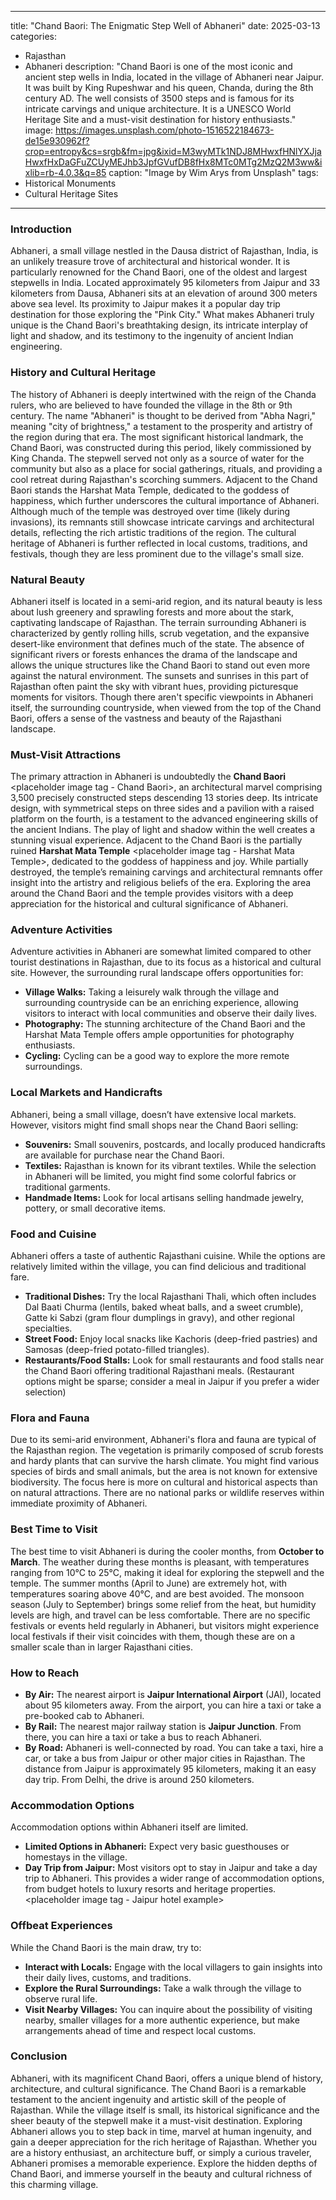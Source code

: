 
---
title: "Chand Baori: The Enigmatic Step Well of Abhaneri"
date: 2025-03-13
categories:
  - Rajasthan
  - Abhaneri
description: "Chand Baori is one of the most iconic and ancient step wells in India, located in the village of Abhaneri near Jaipur. It was built by King Rupeshwar and his queen, Chanda, during the 8th century AD. The well consists of 3500 steps and is famous for its intricate carvings and unique architecture. It is a UNESCO World Heritage Site and a must-visit destination for history enthusiasts."
image: https://images.unsplash.com/photo-1516522184673-de15e930962f?crop=entropy&cs=srgb&fm=jpg&ixid=M3wyMTk1NDJ8MHwxfHNlYXJjaHwxfHxDaGFuZCUyMEJhb3JpfGVufDB8fHx8MTc0MTg2MzQ2M3ww&ixlib=rb-4.0.3&q=85
caption: "Image by Wim Arys from Unsplash"
tags: 
  - Historical Monuments
  - Cultural Heritage Sites
---


### **Introduction**

Abhaneri, a small village nestled in the Dausa district of Rajasthan, India, is an unlikely treasure trove of architectural and historical wonder.  It is particularly renowned for the Chand Baori, one of the oldest and largest stepwells in India.  Located approximately 95 kilometers from Jaipur and 33 kilometers from Dausa, Abhaneri sits at an elevation of around 300 meters above sea level. Its proximity to Jaipur makes it a popular day trip destination for those exploring the "Pink City."  What makes Abhaneri truly unique is the Chand Baori's breathtaking design, its intricate interplay of light and shadow, and its testimony to the ingenuity of ancient Indian engineering.

### **History and Cultural Heritage**

The history of Abhaneri is deeply intertwined with the reign of the Chanda rulers, who are believed to have founded the village in the 8th or 9th century. The name "Abhaneri" is thought to be derived from "Abha Nagri," meaning "city of brightness," a testament to the prosperity and artistry of the region during that era. The most significant historical landmark, the Chand Baori, was constructed during this period, likely commissioned by King Chanda. The stepwell served not only as a source of water for the community but also as a place for social gatherings, rituals, and providing a cool retreat during Rajasthan's scorching summers.  Adjacent to the Chand Baori stands the Harshat Mata Temple, dedicated to the goddess of happiness, which further underscores the cultural importance of Abhaneri. Although much of the temple was destroyed over time (likely during invasions), its remnants still showcase intricate carvings and architectural details, reflecting the rich artistic traditions of the region.  The cultural heritage of Abhaneri is further reflected in local customs, traditions, and festivals, though they are less prominent due to the village's small size.

### **Natural Beauty**

Abhaneri itself is located in a semi-arid region, and its natural beauty is less about lush greenery and sprawling forests and more about the stark, captivating landscape of Rajasthan.  The terrain surrounding Abhaneri is characterized by gently rolling hills, scrub vegetation, and the expansive desert-like environment that defines much of the state. The absence of significant rivers or forests enhances the drama of the landscape and allows the unique structures like the Chand Baori to stand out even more against the natural environment. The sunsets and sunrises in this part of Rajasthan often paint the sky with vibrant hues, providing picturesque moments for visitors. Though there aren't specific viewpoints in Abhaneri itself, the surrounding countryside, when viewed from the top of the Chand Baori, offers a sense of the vastness and beauty of the Rajasthani landscape.

### **Must-Visit Attractions**

The primary attraction in Abhaneri is undoubtedly the **Chand Baori** <placeholder image tag - Chand Baori>, an architectural marvel comprising 3,500 precisely constructed steps descending 13 stories deep. Its intricate design, with symmetrical steps on three sides and a pavilion with a raised platform on the fourth, is a testament to the advanced engineering skills of the ancient Indians. The play of light and shadow within the well creates a stunning visual experience.  Adjacent to the Chand Baori is the partially ruined **Harshat Mata Temple** <placeholder image tag - Harshat Mata Temple>, dedicated to the goddess of happiness and joy. While partially destroyed, the temple’s remaining carvings and architectural remnants offer insight into the artistry and religious beliefs of the era.  Exploring the area around the Chand Baori and the temple provides visitors with a deep appreciation for the historical and cultural significance of Abhaneri.

### **Adventure Activities**

Adventure activities in Abhaneri are somewhat limited compared to other tourist destinations in Rajasthan, due to its focus as a historical and cultural site. However, the surrounding rural landscape offers opportunities for:

*   **Village Walks:**  Taking a leisurely walk through the village and surrounding countryside can be an enriching experience, allowing visitors to interact with local communities and observe their daily lives.
*   **Photography:**  The stunning architecture of the Chand Baori and the Harshat Mata Temple offers ample opportunities for photography enthusiasts.
*   **Cycling:**  Cycling can be a good way to explore the more remote surroundings.

### **Local Markets and Handicrafts**

Abhaneri, being a small village, doesn’t have extensive local markets. However, visitors might find small shops near the Chand Baori selling:

*   **Souvenirs:** Small souvenirs, postcards, and locally produced handicrafts are available for purchase near the Chand Baori.
*   **Textiles:**  Rajasthan is known for its vibrant textiles. While the selection in Abhaneri will be limited, you might find some colorful fabrics or traditional garments.
*   **Handmade Items:**  Look for local artisans selling handmade jewelry, pottery, or small decorative items.

### **Food and Cuisine**

Abhaneri offers a taste of authentic Rajasthani cuisine. While the options are relatively limited within the village, you can find delicious and traditional fare.

*   **Traditional Dishes:**  Try the local Rajasthani Thali, which often includes Dal Baati Churma (lentils, baked wheat balls, and a sweet crumble), Gatte ki Sabzi (gram flour dumplings in gravy), and other regional specialties.
*   **Street Food:**  Enjoy local snacks like Kachoris (deep-fried pastries) and Samosas (deep-fried potato-filled triangles).
*   **Restaurants/Food Stalls:**  Look for small restaurants and food stalls near the Chand Baori offering traditional Rajasthani meals.  (Restaurant options might be sparse; consider a meal in Jaipur if you prefer a wider selection)

### **Flora and Fauna**

Due to its semi-arid environment, Abhaneri's flora and fauna are typical of the Rajasthan region. The vegetation is primarily composed of scrub forests and hardy plants that can survive the harsh climate. You might find various species of birds and small animals, but the area is not known for extensive biodiversity. The focus here is more on cultural and historical aspects than on natural attractions. There are no national parks or wildlife reserves within immediate proximity of Abhaneri.

### **Best Time to Visit**

The best time to visit Abhaneri is during the cooler months, from **October to March**. The weather during these months is pleasant, with temperatures ranging from 10°C to 25°C, making it ideal for exploring the stepwell and the temple.  The summer months (April to June) are extremely hot, with temperatures soaring above 40°C, and are best avoided. The monsoon season (July to September) brings some relief from the heat, but humidity levels are high, and travel can be less comfortable. There are no specific festivals or events held regularly in Abhaneri, but visitors might experience local festivals if their visit coincides with them, though these are on a smaller scale than in larger Rajasthani cities.

### **How to Reach**

*   **By Air:** The nearest airport is **Jaipur International Airport** (JAI), located about 95 kilometers away.  From the airport, you can hire a taxi or take a pre-booked cab to Abhaneri.
*   **By Rail:** The nearest major railway station is **Jaipur Junction**. From there, you can hire a taxi or take a bus to reach Abhaneri.
*   **By Road:** Abhaneri is well-connected by road. You can take a taxi, hire a car, or take a bus from Jaipur or other major cities in Rajasthan.  The distance from Jaipur is approximately 95 kilometers, making it an easy day trip. From Delhi, the drive is around 250 kilometers.

### **Accommodation Options**

Accommodation options within Abhaneri itself are limited.

*   **Limited Options in Abhaneri:** Expect very basic guesthouses or homestays in the village.
*   **Day Trip from Jaipur:** Most visitors opt to stay in Jaipur and take a day trip to Abhaneri. This provides a wider range of accommodation options, from budget hotels to luxury resorts and heritage properties. <placeholder image tag - Jaipur hotel example>

### **Offbeat Experiences**

While the Chand Baori is the main draw, try to:

*   **Interact with Locals:** Engage with the local villagers to gain insights into their daily lives, customs, and traditions.
*   **Explore the Rural Surroundings:** Take a walk through the village to observe rural life.
*   **Visit Nearby Villages:** You can inquire about the possibility of visiting nearby, smaller villages for a more authentic experience, but make arrangements ahead of time and respect local customs.

### **Conclusion**

Abhaneri, with its magnificent Chand Baori, offers a unique blend of history, architecture, and cultural significance. The Chand Baori is a remarkable testament to the ancient ingenuity and artistic skill of the people of Rajasthan. While the village itself is small, its historical significance and the sheer beauty of the stepwell make it a must-visit destination. Exploring Abhaneri allows you to step back in time, marvel at human ingenuity, and gain a deeper appreciation for the rich heritage of Rajasthan. Whether you are a history enthusiast, an architecture buff, or simply a curious traveler, Abhaneri promises a memorable experience. Explore the hidden depths of Chand Baori, and immerse yourself in the beauty and cultural richness of this charming village.


